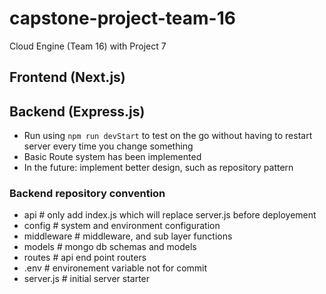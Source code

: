 # capstone-project-team-16
Cloud Engine (Team 16) with Project 7

## Frontend (Next.js)




## Backend (Express.js)
- Run using ``npm run devStart`` to test on the go without having to restart server every time you change something
- Basic Route system has been implemented
- In the future: implement better design, such as repository pattern

### Backend repository convention
- api # only add index.js which will replace server.js before deployement
- config # system and environment configuration
- middleware # middleware, and sub layer functions
- models # mongo db schemas and models
- routes # api end point routers 
- .env  # environement variable not for commit 
- server.js # initial server starter

